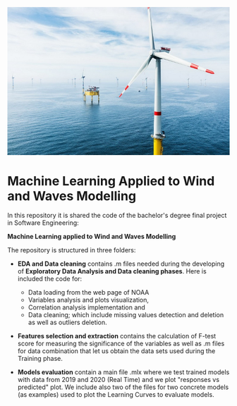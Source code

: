![FOWT](https://github.com/MontseSacie/Machine-Learning-and-Big-Data/blob/master/imagenes_tfg/ini.jpg)

# Machine Learning Applied to Wind and Waves Modelling
In this repository it is shared the code of the bachelor's degree final project in Software Engineering:

**Machine Learning applied to Wind and Waves Modelling**

The repository is structured in three folders:
- **EDA and Data cleaning** contains .m files needed during the developing of **Exploratory Data Analysis and Data cleaning phases**. Here is included the code for:
    - Data loading from the web page of NOAA
    - Variables analysis and plots visualization, 
    - Correlation analysis implementation and 
    - Data cleaning; which include missing values detection and deletion as well as outliers deletion.

- **Features selection and extraction** contains the calculation of F-test score for measuring the significance of the variables as well as .m files for data combination that let us obtain the data sets used during the Training phase.

- **Models evaluation** contain a main file .mlx where we test trained models with data from 2019 and 2020 (Real Time) and we plot "responses vs predicted" plot. We include also two of the files for two concrete models (as examples) used to plot the Learning Curves to evaluate models.

